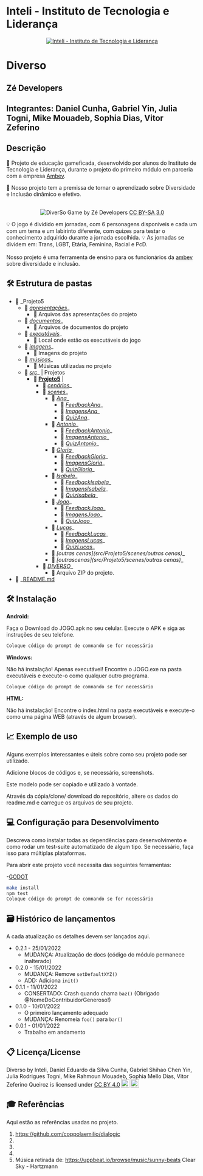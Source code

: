 # Inteli - Instituto de Tecnologia e Liderança 

<p align="center">
<a href= "https://www.inteli.edu.br/"><img src="https://www.inteli.edu.br/wp-content/uploads/2021/08/20172028/marca_1-2.png" alt="Inteli - Instituto de Tecnologia e Liderança" border="0"></a>
</p>

# Diverso

## Zé Developers

## Integrantes: Daniel Cunha</a>, Gabriel Yin</a>, Julia Togni</a>, Mike Mouadeb</a>, Sophia Dias</a>, Vitor Zeferino</a>

## Descrição


📜 Projeto de educação gameficada, desenvolvido por alunos do Instituto de Tecnologia e Liderança, durante o projeto do primeiro módulo em parceria com a empresa <a href="https://www.ambev.com.br/">Ambev</a>.


📜 Nosso projeto tem a premissa de tornar o aprendizado sobre Diversidade e Inclusão dinâmico e efetivo.
<br><br>
<p align="center">
<img src="https://user-images.githubusercontent.com/99190423/155331567-9624d5e4-2cad-4633-a980-c5e86e533802.png" alt="DiverSo" border="0">
  Game by Zé Developers</a> <a rel="license" href="https://creativecommons.org/licenses/by-sa/3.0/">CC BY-SA 3.0</a>
</p>

💡 O jogo é dividido em jornadas, com 6 personagens disponíveis e cada um com um tema e um labirinto diferente, com quizes para testar o conhecimento adquirido durante a jornada escolhida. 
💡 As jornadas se dividem em: Trans, LGBT, Etária, Feminina, Racial e PcD.
<br><br>
Nosso projeto é uma ferramenta de ensino para os funcionários da <a href="https://www.ambev.com.br/">ambev</a> sobre diversidade e inclusão.


## 🛠 Estrutura de pastas

- 📂 _Projeto5
   - 📂 _[apresentações](apresentações/)__
      - 📄 Arquivos das apresentações do projeto
   - 📂 _[documentos](documentos/)__
     - 📄 Arquivos de documentos do projeto
   - 📂 _[executáveis](executáveis/)__
      - 📄 Local onde estão os executáveis do jogo
   - 📂 _[imagens](imagens/)__
      - 📄 Imagens do projeto
   - 📂 _[músicas](músicas/)__
      - 📄 Músicas utilizadas no projeto
   - 📂 _[src](src/)__ | Projetos
      - 📂 __[Projeto5](src/Projeto5)__ | 
        - 📂 _[cenários](src/Projeto5/cenários)__
        - 📂 _[scenes](src/Projeto5/scenes)__
            - 📂 _[Ana](src/Projeto5/scenes/Ana)__
              - 📂 _[FeedbackAna](src/Projeto5/scenes/Ana)__
              - 📂 _[ImagensAna](src/Projeto5/scenes/Ana)__
              - 📂 _[QuizAna](src/Projeto5/scenes/Ana)__
            - 📂 _[Antonio](src/Projeto5/scenes/Antonio)__
              - 📂 _[FeedbackAntonio](src/Projeto5/scenes/Antonio)__
              - 📂 _[ImagensAntonio](src/Projeto5/scenes/Antonio)__
              - 📂 _[QuizAntonio](src/Projeto5/scenes/Antonio)__
            - 📂 _[Gloria](src/Projeto5/scenes/Gloria)__
              - 📂 _[FeedbackGloria](src/Projeto5/scenes/Gloria)__
              - 📂 _[ImagensGloria](src/Projeto5/scenes/Gloria)__
              - 📂 _[QuizGloria](src/Projeto5/scenes/Gloria)__
            - 📂 _[Isabela](src/Projeto5/scenes/Isabela)__
              - 📂 _[FeedbackIsabela](src/Projeto5/scenes/Isabela)__
              - 📂 _[ImagensIsabela](src/Projeto5/scenes/Isabela)__
              - 📂 _[QuizIsabela](src/Projeto5/scenes/Isabela)__
            - 📂 _[Joao](src/Projeto5/scenes/Joao)__
              - 📂 _[FeedbackJoao](src/Projeto5/scenes/Joao)__
              - 📂 _[ImagensJoao](src/Projeto5/scenes/Joao)__
              - 📂 _[QuizJoao](src/Projeto5/scenes/Joao)__
            - 📂 _[Lucas](src/Projeto5/scenes/Lucas)__
              - 📂 _[FeedbackLucas](src/Projeto5/scenes/Lucas)__
              - 📂 _[ImagensLucas](src/Projeto5/scenes/Lucas)__
              - 📂 _[QuizLucas](src/Projeto5/scenes/Lucas)__
            - 📂 _[outras cenas](src/Projeto5/scenes/outras cenas)__
            - 📂 _[outrascenas](src/Projeto5/scenes/outras cenas)__
        - 📂 _[DIVERSO](src/Projeto5/diverso)__
          - 📄 Arquivo ZIP do projeto.
 - 📄 _[README.md](README.md)


## 🛠 Instalação

<b>Android:</b>

Faça o Download do JOGO.apk no seu celular.
Execute o APK e siga as instruções de seu telefone.

```sh
Coloque código do prompt de comnando se for necessário
```

<b>Windows:</b>

Não há instalação! Apenas executável!
Encontre o JOGO.exe na pasta executáveis e execute-o como qualquer outro programa.

```sh
Coloque código do prompt de comnando se for necessário
```

<b>HTML:</b>

Não há instalação!
Encontre o index.html na pasta executáveis e execute-o como uma página WEB (através de algum browser).

## 📈 Exemplo de uso

Alguns exemplos interessantes e úteis sobre como seu projeto pode ser utilizado.

Adicione blocos de códigos e, se necessário, screenshots.

Este modelo pode ser copiado e utilizado à vontade.

Através da cópia/clone/ download do repositório, altere os dados do readme.md e carregue os arquivos de seu projeto.

## 💻 Configuração para Desenvolvimento

Descreva como instalar todas as dependências para desenvolvimento e como rodar um test-suite automatizado de algum tipo. Se necessário, faça isso para múltiplas plataformas.

Para abrir este projeto você necessita das seguintes ferramentas:

-<a href="https://godotengine.org/download">GODOT</a>

```sh
make install
npm test
Coloque código do prompt de comnando se for necessário
```

## 🗃 Histórico de lançamentos

A cada atualização os detalhes devem ser lançados aqui.

* 0.2.1 - 25/01/2022
    * MUDANÇA: Atualização de docs (código do módulo permanece inalterado)
* 0.2.0 - 15/01/2022
    * MUDANÇA: Remove `setDefaultXYZ()`
    * ADD: Adiciona `init()`
* 0.1.1 - 11/01/2022
    * CONSERTADO: Crash quando chama `baz()` (Obrigado @NomeDoContribuidorGeneroso!)
* 0.1.0 - 10/01/2022
    * O primeiro lançamento adequado
    * MUDANÇA: Renomeia `foo()` para `bar()`
* 0.0.1 - 01/01/2022
    * Trabalho em andamento

## 📋 Licença/License

<p xmlns:cc="http://creativecommons.org/ns#" xmlns:dct="http://purl.org/dc/terms/"><span property="dct:title">Diverso</span> by <span property="cc:attributionName">Inteli, Daniel Eduardo da Silva Cunha, Gabriel Shihao Chen Yin, Julia Rodrigues Togni, Mike Rahmoun Mouadeb, Sophia Mello Dias, Vitor Zeferino Queiroz</span> is licensed under <a href="http://creativecommons.org/licenses/by/4.0/?ref=chooser-v1" target="_blank" rel="license noopener noreferrer" style="display:inline-block;">CC BY 4.0<img style="height:22px!important;margin-left:3px;vertical-align:text-bottom;" src="https://mirrors.creativecommons.org/presskit/icons/cc.svg?ref=chooser-v1"><img style="height:22px!important;margin-left:3px;vertical-align:text-bottom;" src="https://mirrors.creativecommons.org/presskit/icons/by.svg?ref=chooser-v1"></a></p>

## 🎓 Referências

Aqui estão as referências usadas no projeto.

1. <https://github.com/coppolaemilio/dialogic>
2. 
3. 
4. 
5. Música retirada de: https://uppbeat.io/browse/music/sunny-beats </a> Clear Sky - Hartzmann
